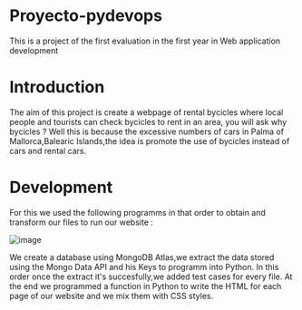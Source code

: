 # Proyecto-pydevops
This is a project of the first evaluation in the first year in Web application development
# Introduction
The aim of this project is create a webpage of rental bycicles where local people and tourists can check bycicles to rent in an area, you will ask why bycicles ?
Well this is because the excessive numbers of cars in Palma of Mallorca,Balearic Islands,the idea is promote the use of bycicles instead of cars and rental cars.
# Development
For this we used the following programms in that order to obtain and transform our files to run our website :

![image](https://user-images.githubusercontent.com/114516225/206863975-3b791014-7571-44f3-8c52-8f748cac5128.png)

We create a database using MongoDB Atlas,we extract the data stored using the Mongo Data API and his Keys to programm into Python. In this order once the extract 
it's succesfully,we added test cases for every file. At the end we programmed a function in Python to write the HTML for each page of our website and we mix them
with CSS styles.
